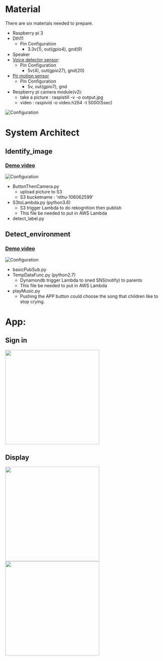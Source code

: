 # Material
There are six materials needed to prepare.

* Raspberry pi 3 
* Dth11
	* Pin Configuration
		* 3.3v(1), out(gpio4), gnd(9)
* Speaker 
* [Voice detector sensor](https://www.taiwaniot.com.tw/product/聲音感測器模組-sound-detect-sensor/):
	* Pin Configuration 	
		* 5v(4), out(gpio27), gnd(20)
* [Pir motion sensor](https://maker.pro/raspberry-pi/tutorial/how-to-interface-a-pir-motion-sensor-with-raspberry-pi-gpio)
	* Pin Configuration 
		* 5v, out(gpio7), gnd
* Respberry pi camera module(v2):
	* take a picture : raspistill -v -o output.jpg
	* video  :  raspivid -o video.h264 -t 5000(5sec)
	
![Configuration](http://wordpress.bestdaylong.com/wp-content/uploads/2016/12/RPi-3的GPIO腳位_01.jpg)

# System Architect
## Identify_image
### [Demo video](https://www.youtube.com/watch?v=iWKzJXttQiE)
![Configuration](https://epl.tw/wp-content/uploads/2018/09/螢幕快照-2018-09-13-下午12.23.39.png)

* ButtonThenCamera.py
	* upload picture to S3
	* S3 bucketname : 'nthu-106062599'
* S3toLambda.py (python3.6)
	* S3 trigger Lambda to do rekognition then publish
	* This file be needed to put in AWS Lambda
* detect_label.py

## Detect_environment
### [Demo video](https://www.youtube.com/watch?v=BRCUmnfonFg)
![Configuration](https://epl.tw/wp-content/uploads/2018/09/螢幕快照-2018-09-13-下午12.24.03-1.png)

* basicPubSub.py
* TempDataFunc.py (python2.7) 
	* Dynamondb trigger Lambda to sned SNS(notify) to parents
	* This file be needed to put in AWS Lambda
* playMusic.py	
	* Pushing the APP button could choose the song that children like to stop crying.
	
# App:
## Sign in

<img src="https://epl.tw/wp-content/uploads/2018/09/螢幕快照-2018-08-31-下午3.11.14.png"  width="300">

## Display

<img src="https://epl.tw/wp-content/uploads/2018/09/螢幕快照-2018-08-31-下午3.10.37.png"  width="300">
<img src="https://epl.tw/wp-content/uploads/2018/09/螢幕快照-2018-08-31-下午3.11.06.png"  width="300">


